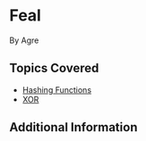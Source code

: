 # Feal

By Agre




## Topics Covered

- [Hashing Functions](/cryptography/what-are-hashing-functions/)
- [XOR](/cryptography/what-is-xor/)

## Additional Information

